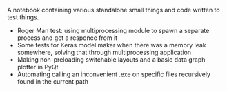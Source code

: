 A notebook containing various standalone small things and code written to test things.

- Roger Man test: using multiprocessing module to spawn a separate process and get a responce from it
- Some tests for Keras model maker when there was a memory leak somewhere, solving that through multiprocessing application
- Making non-preloading switchable layouts and a basic data graph plotter in PyQt
- Automating calling an inconvenient .exe on specific files recursively found in the current path
